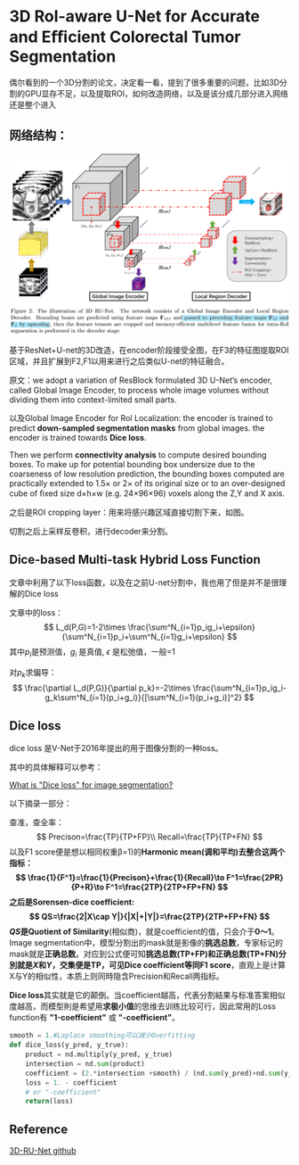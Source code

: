 # 3D RoI-aware U-Net for Accurate and Eﬃcient Colorectal Tumor Segmentation

偶尔看到的一个3D分割的论文，决定看一看，提到了很多重要的问题，比如3D分割的GPU显存不足，以及提取ROI，如何改造网络，以及是该分成几部分进入网络还是整个进入

## 网络结构：

![net](https://raw.githubusercontent.com/MeerkatX/Tips/master/%E8%AE%BA%E6%96%87%E7%AC%94%E8%AE%B0/imgs/3dRunet1.png)

基于ResNet+U-net的3D改造，在encoder阶段接受全图，在F3的特征图提取ROI区域，并且扩展到F2,F1以用来进行之后类似U-net的特征融合。

原文：we adopt a variation of ResBlock formulated 3D U-Net’s encoder, called Global Image Encoder, to process whole image volumes without dividing them into context-limited small parts. 

以及Global Image Encoder for RoI Localization:  the encoder is trained to predict **down-sampled segmentation masks** from global images.  the encoder is trained towards **Dice loss**.

 Then we perform **connectivity analysis** to compute desired bounding boxes. To make up for potential bounding box undersize due to the coarseness of low resolution prediction, the bounding boxes computed are practically extended to 1.5× or 2× of its original size or to an over-designed cube of ﬁxed size d×h×w (e.g. 24×96×96) voxels along the Z,Y and X axis. 

之后是ROI cropping layer：用来将感兴趣区域直接切割下来，如图。

切割之后上采样反卷积，进行decoder来分割。

## Dice-based Multi-task Hybrid Loss Function

文章中利用了以下loss函数，以及在之前U-net分割中，我也用了但是并不是很理解的Dice loss

文章中的loss：
$$
L_d(P,G)=1-2\times \frac{\sum^N_{i=1}p_ig_i+\epsilon}{\sum^N_{i=1}p_i+\sum^N_{i=1}g_i+\epsilon}
$$
其中$p_i$是预测值，$g_i$ 是真值, $\epsilon$ 是松弛值，一般=1

对$p_k$求偏导：
$$
\frac{\partial L_d(P,G)}{\partial p_k}=-2\times \frac{\sum^N_{i=1}p_ig_i-g_k\sum^N_{i=1}(p_i+g_i)}{[\sum^N_{i=1}(p_i+g_i)]^2}
$$


## Dice loss

dice loss 是V-Net于2016年提出的用于图像分割的一种loss。

其中的具体解释可以参考：

[What is "Dice loss" for image segmentation?](https://dev.to/andys0975/what-is-dice-loss-for-image-segmentation-3p85)

以下摘录一部分：

查准，查全率：
$$
Precison=\frac{TP}{TP+FP}\\
Recall=\frac{TP}{TP+FN}
$$
以及F1 score便是想以相同权重β=1)的**Harmonic mean(调和平均)**去整合这两个指标：
$$
\frac{1}{F^1}=\frac{1}{Precison}+\frac{1}{Recall}\to F^1=\frac{2PR}{P+R}\to F^1=\frac{2TP}{2TP+FP+FN}
$$
之后是Sorensen-dice coefficient:
$$
QS=\frac{2|X\cap Y|}{|X|+|Y|}=\frac{2TP}{2TP+FP+FN}
$$
*QS*是**Quotient of Similarity**(相似商)，就是coefficient的值，只会介于**0～1**。Image segmentation中，模型分割出的mask就是影像的**挑选总数**，专家标记的mask就是**正确总数**。对应到公式便可知**挑选总数(TP+FP)**和**正确总数(TP+FN)**分別就是*X*和*Y*，交集便是TP，可见Dice coefficient等同**F1 score**，直观上是计算X与Y的相似性，本质上则同時隐含Precision和Recall两指标。

**Dice loss**其实就是它的颠倒。当coefficient越高，代表分割結果与标准答案相似度越高，而模型則是希望用**求极小值**的思维去训练比较可行，因此常用的Loss function有 **"1-coefficient"** 或 **"-coefficient"**。

```python
smooth = 1.#Laplace smoothing可以減少Overfitting
def dice_loss(y_pred, y_true):
    product = nd.multiply(y_pred, y_true)
    intersection = nd.sum(product)
    coefficient = (2.*intersection +smooth) / (nd.sum(y_pred)+nd.sum(y_true) +smooth)
    loss = 1. - coefficient
    # or "-coefficient"
    return(loss)
```

## Reference

[3D-RU-Net github](https://github.com/huangyjhust/3D-RU-Net)